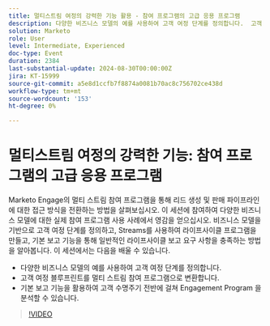 ```yaml
---
title: 멀티스트림 여정의 강력한 기능 활용 - 참여 프로그램의 고급 응용 프로그램
description: 다양한 비즈니스 모델의 예를 사용하여 고객 여정 단계를 정의합니다.  고객 여정 블루프린트를 멀티 스트림 참여 프로그램으로 변환합니다.  기본 보고 기능을 활용하여 고객 수명주기 전반에 걸쳐 Engagement Program 을 분석할 수 있습니다.
solution: Marketo
role: User
level: Intermediate, Experienced
doc-type: Event
duration: 2384
last-substantial-update: 2024-08-30T00:00:00Z
jira: KT-15999
source-git-commit: a5e8d1ccfb7f8874a0081b70ac8c756702ce438d
workflow-type: tm+mt
source-wordcount: '153'
ht-degree: 0%

---
```



# 멀티스트림 여정의 강력한 기능: 참여 프로그램의 고급 응용 프로그램

Marketo Engage의 멀티 스트림 참여 프로그램을 통해 리드 생성 및 판매 파이프라인에 대한 접근 방식을 전환하는 방법을 살펴보십시오. 이 세션에 참여하여 다양한 비즈니스 모델에 대한 실제 참여 프로그램 사용 사례에서 영감을 얻으십시오. 비즈니스 모델을 기반으로 고객 여정 단계를 정의하고, Streams를 사용하여 라이프사이클 프로그램을 만들고, 기본 보고 기능을 통해 일반적인 라이프사이클 보고 요구 사항을 충족하는 방법을 알아봅니다. 이 세션에서는 다음을 배울 수 있습니다.

* 다양한 비즈니스 모델의 예를 사용하여 고객 여정 단계를 정의합니다.
* 고객 여정 블루프린트를 멀티 스트림 참여 프로그램으로 변환합니다.
* 기본 보고 기능을 활용하여 고객 수명주기 전반에 걸쳐 Engagement Program 을 분석할 수 있습니다.

>[!VIDEO](https://video.tv.adobe.com/v/3432942/?learn=on)
